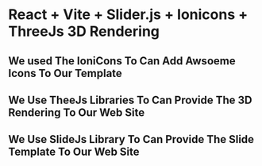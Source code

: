 # React + Vite + Slider.js + Ionicons + ThreeJs 3D Rendering

## We used The IoniCons To Can Add Awsoeme Icons To Our Template
## We Use TheeJs Libraries To Can Provide The 3D Rendering To Our Web Site
## We Use SlideJs Library To Can Provide The Slide Template To Our Web Site
